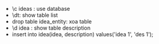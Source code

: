 - \c ideas : use database
- \dt: show table list
- drop table idea_entity: xoa table
- \d idea : show table description
- insert into idea(idea, description) values('idea 1', 'des 1');